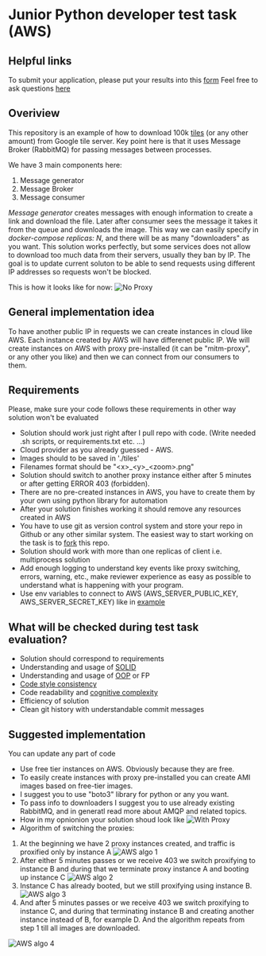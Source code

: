 # Junior Python developer test task (AWS)
## Helpful links
To submit your application, please put your results into this [form](https://forms.gle/hLrkZvZDVFkBG7Wy6)
Feel free to ask questions [here](https://app.sli.do/event/es9DAm5Y8SipuNvhzqp96Q/live/questions)
## Overiview
This repository is an example of how to download 100k [tiles](https://www.maptiler.com/google-maps-coordinates-tile-bounds-projection/#1/180.00/-46.60) (or any other amount) from Google tile server. 
Key point here is that it uses Message Broker (RabbitMQ) for passing messages between processes.

We have 3 main components here:
1. Message generator
2. Message Broker
3. Message consumer

*Message generator* creates messages with enough information to create a link and download the file.
Later after consumer sees the message it takes it from the queue and downloads the image.
This way we can easily specify in *docker-compose replicas: N*, and there will be as many "downloaders" as you want.
This solution works perfectly, but some services does not allow to download too much data from their servers, usually they ban by IP.
The goal is to update current soluton to be able to send requests using different IP addresses so requests won't be blocked.

This is how it looks like for now:
![No Proxy](https://drive.google.com/uc?export=view&id=1QFR_e1rh5Ao0BVwEjvROfsGqa0zWogy7)

## General implementation idea
To have another public IP in requests we can create instances in cloud like AWS.
Each instance created by AWS will have differenet public IP.
We will create instances on AWS with proxy pre-installed (it can be "mitm-proxy", or any other you like) and then we can connect from our consumers to them.

## Requirements
Please, make sure your code follows these requirements in other way solution won't be evaluated
- Solution should work just right after I pull repo with code. (Write needed .sh scripts, or requirements.txt etc. ...)
- Cloud provider as you already guessed - AWS.
- Images should to be saved in './tiles'
- Filenames format should be "\<x\>\_\<y\>\_\<zoom\>.png"
- Solution should switch to another proxy instance either after 5 minutes or after getting ERROR 403 (forbidden).
- There are no pre-created instances in AWS, you have to create them by your own using python library for automation
- After your solution finishes working it should remove any resources created in AWS
- You have to use git as version control system and store your repo in Github or any other similar system. The easiest way to start working on the task is to [fork](https://github.com/zakhar-bozhok-jito/jun-python-aws-test-task/fork) this repo.
- Solution should work with more than one replicas of client i.e. multiprocess solution
- Add enough logging to understand key events like proxy switching, errors, warning, etc., make reviewer experience as easy as possible to understand what is happening with your program.
- Use env variables to connect to AWS (AWS_SERVER_PUBLIC_KEY, AWS_SERVER_SECRET_KEY) like in [example](https://stackoverflow.com/questions/45981950/how-to-specify-credentials-when-connecting-to-boto3-s3)

## What will be checked during test task evaluation?
- Solution should correspond to requirements
- Understanding and usage of [SOLID](https://en.wikipedia.org/wiki/SOLID)
- Understanding and usage of [OOP](https://en.wikipedia.org/wiki/Object-oriented_programming) or FP
- [Code style consistency](https://blog.devgenius.io/why-code-consistency-is-important-9d95bdebcef4)
- Code readability and [cognitive complexity](https://docs.codeclimate.com/docs/cognitive-complexity#:~:text=Cognitive%20Complexity%20is%20a%20measure,be%20to%20read%20and%20understand.)
- Efficiency of solution
- Clean git history with understandable commit messages

## Suggested implementation
You can update any part of code
- Use free tier instances on AWS. Obviously because they are free.
- To easily create instances with proxy pre-installed you can create AMI images based on free-tier images. 
- I suggest you to use "boto3" library for python or any you want.
- To pass info to downloaders I suggest you to use already existing RabbitMQ, and in generatl read more about AMQP and related topics.
- How in my opnionion your solution shoud look like
![With Proxy](https://drive.google.com/uc?export=view&id=1ZukJEYE1tOnkU0NoiNLdDmu_Ta2e7WGE)
- Algorithm of switching the proxies:
1. At the beginning we have 2 proxy instances created, and traffic is proxified only by instance A
![AWS algo 1](https://drive.google.com/uc?export=view&id=1gLNwFjlm9X-873mtVZ8l7EWhWZE6pMYk)
2. After either 5 minutes passes or we receive 403 we switch proxifying to instance B and during that we terminate proxy instance A and booting up instance C
![AWS algo 2](https://drive.google.com/uc?export=view&id=1UI7FhJqrdOqLP-si8tZeGjEfQokuMmtp)
3. Instance C has already booted, but we still proxifying using instance B.
![AWS algo 3](https://drive.google.com/uc?export=view&id=1DUwTYexnfWUxHPkyB-A2xarrf3Rrc8k2)
4. And after 5 minutes passes or we receive 403 we switch proxifying to instance C, and during that terminating instance B and creating another instance instead of B, for example D. And the algorithm repeats from step 1 till all images are downloaded. 

![AWS algo 4](https://drive.google.com/uc?export=view&id=1M-EhgG7sRLkez2chdId32zrdjN2DwDLH)